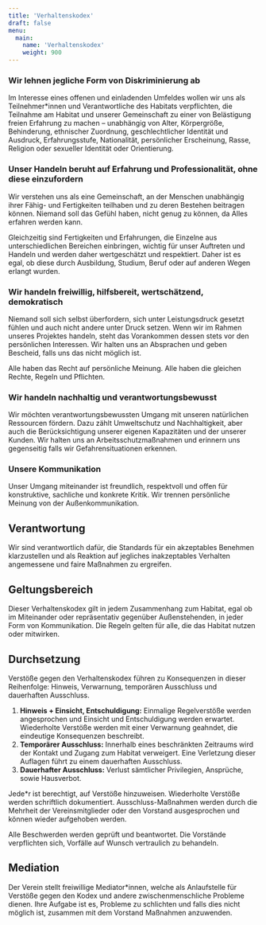 ```yaml
---
title: 'Verhaltenskodex'
draft: false
menu:
  main:
    name: 'Verhaltenskodex'
    weight: 900
---
```


### Wir lehnen jegliche Form von Diskriminierung ab

Im Interesse eines offenen und einladenden Umfeldes wollen wir uns als Teilnehmer\*innen und Verantwortliche des Habitats verpflichten, die Teilnahme am Habitat und unserer Gemeinschaft zu einer von Belästigung freien Erfahrung zu machen – unabhängig von Alter, Körpergröße, Behinderung, ethnischer Zuordnung, geschlechtlicher Identität und Ausdruck, Erfahrungsstufe, Nationalität, persönlicher Erscheinung, Rasse, Religion oder sexueller Identität oder Orientierung.

### Unser Handeln beruht auf Erfahrung und Professionalität, ohne diese einzufordern

Wir verstehen uns als eine Gemeinschaft, an der Menschen unabhängig ihrer Fähig- und Fertigkeiten teilhaben und zu deren Bestehen beitragen können. Niemand soll das Gefühl haben, nicht genug zu können, da Alles erfahren werden kann.

Gleichzeitig sind Fertigkeiten und Erfahrungen, die Einzelne aus unterschiedlichen Bereichen einbringen, wichtig für unser Auftreten und Handeln und werden daher wertgeschätzt und respektiert. Daher ist es egal, ob diese durch Ausbildung, Studium, Beruf oder auf anderen Wegen erlangt wurden.

### Wir handeln freiwillig, hilfsbereit, wertschätzend, demokratisch

Niemand soll sich selbst überfordern, sich unter Leistungsdruck gesetzt fühlen und auch nicht andere unter Druck setzen. Wenn wir im Rahmen unseres Projektes handeln, steht das Vorankommen dessen stets vor den persönlichen Interessen. Wir halten uns an Absprachen und geben Bescheid, falls uns das nicht möglich ist.

Alle haben das Recht auf persönliche Meinung. Alle haben die gleichen Rechte, Regeln und Pflichten.

### Wir handeln nachhaltig und verantwortungsbewusst

Wir möchten verantwortungsbewussten Umgang mit unseren natürlichen Ressourcen fördern. Dazu zählt Umweltschutz und Nachhaltigkeit, aber auch die Berücksichtigung unserer eigenen Kapazitäten und der unserer Kunden. Wir halten uns an Arbeitsschutzmaßnahmen und erinnern uns gegenseitig falls wir Gefahrensituationen erkennen.

### Unsere Kommunikation

Unser Umgang miteinander ist freundlich, respektvoll und offen für konstruktive, sachliche und konkrete Kritik. Wir trennen persönliche Meinung von der Außenkommunikation.

## Verantwortung

Wir sind verantwortlich dafür, die Standards für ein akzeptables Benehmen klarzustellen und als Reaktion auf jegliches inakzeptables Verhalten angemessene und faire Maßnahmen zu ergreifen.

## Geltungsbereich

Dieser Verhaltenskodex gilt in jedem Zusammenhang zum Habitat, egal ob im Miteinander oder repräsentativ gegenüber Außenstehenden, in jeder Form von Kommunikation. Die Regeln gelten für alle, die das Habitat nutzen oder mitwirken.

## Durchsetzung

Verstöße gegen den Verhaltenskodex führen zu Konsequenzen in dieser Reihenfolge: Hinweis, Verwarnung, temporären Ausschluss und dauerhaften Ausschluss.

1. **Hinweis + Einsicht, Entschuldigung:** Einmalige Regelverstöße werden angesprochen und Einsicht und Entschuldigung werden erwartet. Wiederholte Verstöße werden mit einer Verwarnung geahndet, die eindeutige Konsequenzen beschreibt.
2. **Temporärer Ausschluss:** Innerhalb eines beschränkten Zeitraums wird der Kontakt und Zugang zum Habitat verweigert. Eine Verletzung dieser Auflagen führt zu einem dauerhaften Ausschluss.
3. **Dauerhafter Ausschluss:** Verlust sämtlicher Privilegien, Ansprüche, sowie Hausverbot.

Jede\*r ist berechtigt, auf Verstöße hinzuweisen. Wiederholte Verstöße werden schriftlich dokumentiert. Ausschluss-Maßnahmen werden durch die Mehrheit der Vereinsmitglieder oder den Vorstand ausgesprochen und können wieder aufgehoben werden.

Alle Beschwerden werden geprüft und beantwortet. Die Vorstände verpflichten sich, Vorfälle auf Wunsch vertraulich zu behandeln.

## Mediation

Der Verein stellt freiwillige Mediator\*innen, welche als Anlaufstelle für Verstöße gegen den Kodex und andere zwischenmenschliche Probleme dienen. Ihre Aufgabe ist es, Probleme zu schlichten und falls dies nicht möglich ist, zusammen mit dem Vorstand Maßnahmen anzuwenden.
